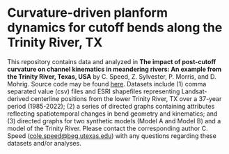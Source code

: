# Curvature-driven planform dynamics for cutoff bends along the Trinity River, TX 
This repository contains data and analyzed in **The impact of post-cutoff curvature on channel kinematics in meandering rivers: An example from the Trinity River, Texas, USA** by C. Speed, Z. Sylvester, P. Morris, and D. Mohrig. Source code may be found [here](https://github.com/zsylvester/meandergraph). Datasets include (1) comma separated value (csv) files and ESRI shapefiles representing Landsat-derived centerline positions from the lower Trinity River, TX over a 37-year period (1985-2022); (2) a series of directed graphs containing attributes reflecting spatiotemporal changes in bend geometry and kinematics; and (3) directed graphs for two synthetic models (Model A and Model B) and a model of the Trinity River. Please contact the corresponding author C. Speed (cole.speed@beg.utexas.edu) with any questions regarding these datasets and/or analyses. 